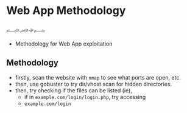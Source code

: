 # Web App Methodology
﷽
* Methodology for Web App exploitation
## Methodology
* firstly, scan the website with `nmap` to see what ports are open, etc.
* then, use gobuster to try dir/vhost scan for hidden directories.
* then, try checking if the files can be listed (ie),
  * if in `example.com/login/login.php`, try accessing 
  * `example.com/login`

